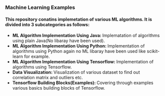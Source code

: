 <h3>Machine Learning Examples</h3>

<h4>This repository conatins implemetation of various ML algorithms. It is divided into 3 subcategories as follows:</h4>

<ul><li><b>ML Algorithm Implementation Using Java: </b>Implematation of algorithms using plain Java(No libaray have been used).</li>
<li><b>ML Algorithm Implementation Using Python: </b>Implementation of algorithms using Python again no ML libaray have been used like scikit-learn for example.</li>
<li><b>ML Algorithm Implementation Using Tensorflow: </b>Implementation of algorithms using Tensorflow.</li>
<li><b>Data Visualization: </b>Visualization of various dataset to find out correlation matrix and outliers etc.</li>
<li><b>Tensorflow Building Blocks(Examples): </b>Covering through examples various basics building blocks of Tensorflow.</li> 
</ul>
